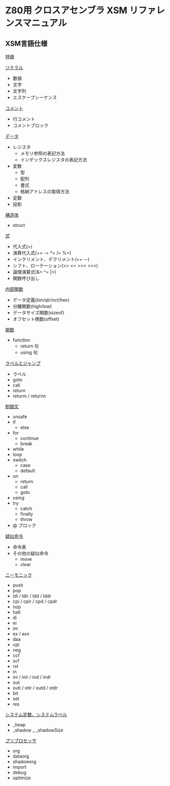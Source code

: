 # Z80用 クロスアセンブラ XSM リファレンスマニュアル

## XSM言語仕様

[特徴](features.md)

[リテラル](literal.md)
- 数値
- 文字
- 文字列
- エスケープシーケンス

[コメント](comment.md)
- 行コメント
- コメントブロック

[データ](data.md)
- レジスタ
  - メモリ参照の表記方法
  - インデックスレジスタの表記方法
- 変数
  - 型
  - 配列
  - 書式
  - 格納アドレスの取得方法
- 定数
- 投影

[構造体](struct.md)
- struct

[式](expression.md)
- 代入式(=)
- 演算代入式(+= -= *= /= %=)
- インクリメント、デクリメント(++ --)
- シフト、ローテーション(>> << >>> <<<)
- 論理演算式(&= ^= |=)
- 関数呼び出し

[内部関数](internal.md)
- データ定義(bin/qtr/oct/hex)
- 分離関数(high/low)
- データサイズ関数(sizeof)
- オフセット関数(offset)

[関数](function.md)
- function
  - return 句
  - using 句

[ラベルとジャンプ](labeljump.md)
- ラベル
- goto
- call
- return
- returni / returnn

[制御文](control.md)
- unsafe
- if
  - else
- for
  - continue
  - break  
- while
- loop
- switch
  - case
  - default  
- on
  - return
  - call
  - goto
- using
- try
  - catch
  - finally
  - throw
- @ ブロック

[疑似命令](virtualcode.md)
- 命令表
- その他の疑似命令
  - move
  - clear

[ニーモニック](mnemonic.md)
- push
- pop
- ldi / ldir / ldd / lddr
- cpi / cpir / cpd / cpdr
- nop
- halt
- di
- ei
- im
- ex / exx
- daa
- cpl
- neg
- ccf
- scf
- rst
- in
- ini / inir / ind / indr
- out
- outi / otir / outd / otdr
- bit
- set
- res

[システム定数、システムラベル](systemconstant.md)
- _heap
- _shadow
_ _shadowSize

[プリプロセッサ](preprocessor.md)
- org
- dataorg
- shadoworg  
- import
- debug
- optimize

